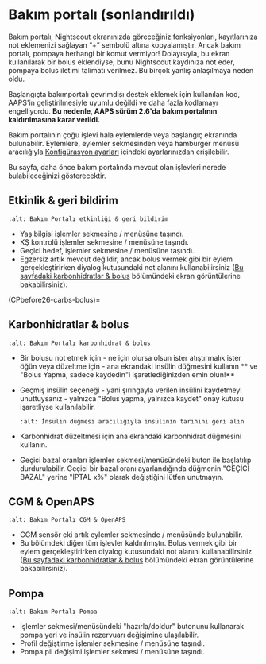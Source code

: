 # Bakım portalı (sonlandırıldı)

Bakım portalı, Nightscout ekranınızda göreceğiniz fonksiyonları, kayıtlarınıza not eklemenizi sağlayan “+” sembolü altına kopyalamıştır. Ancak bakım portalı, pompaya herhangi bir komut vermiyor! Dolayısıyla, bu ekran kullanılarak bir bolus eklendiyse, bunu Nightscout kaydınıza not eder, pompaya bolus iletimi talimatı verilmez. Bu birçok yanlış anlaşılmaya neden oldu.

Başlangıçta bakımportalı çevrimdışı destek eklemek için kullanılan kod, AAPS'in geliştirilmesiyle uyumlu değildi ve daha fazla kodlamayı engelliyordu. **Bu nedenle, AAPS sürüm 2.6'da bakım portalının kaldırılmasına karar verildi.**

Bakım portalının çoğu işlevi hala eylemlerde veya başlangıç ekranında bulunabilir. Eylemlere, eylemler sekmesinden veya hamburger menüsü aracılığıyla [Konfigürasyon ayarları](../Configuration/Config-Builder.md) içindeki ayarlarınızdan erişilebilir.

Bu sayfa, daha önce bakım portalında mevcut olan işlevleri nerede bulabileceğinizi gösterecektir.

## Etkinlik & geri bildirim

```{image} ../images/Careportal_25_26_1_IIb.png
:alt: Bakım Portalı etkinliği & geri bildirim
```

- Yaş bilgisi işlemler sekmesine / menüsüne taşındı.
- KŞ kontrolü işlemler sekmesine / menüsüne taşındı.
- Geçici hedef, işlemler sekmesine / menüsüne taşındı.
- Egzersiz artık mevcut değildir, ancak bolus vermek gibi bir eylem gerçekleştirirken diyalog kutusundaki not alanını kullanabilirsiniz ([Bu sayfadaki karbonhidratlar & bolus](CPbefore26-carbs-bolus) bölümündeki ekran görüntülerine bakabilirsiniz).

(CPbefore26-carbs-bolus)=

## Karbonhidratlar & bolus

```{image} ../images/Careportal_25_26_2_IIa.png
:alt: Bakım Portalı karbonhidrat & bolus
```

- Bir bolusu not etmek için - ne için olursa olsun ister atıştırmalık ister öğün veya düzeltme için - ana ekrandaki insülin düğmesini kullanın ** ve "Bolus Yapma, sadece kaydedin"i işaretlediğinizden emin olun!**

- Geçmiş insülin seçeneği - yani şırıngayla verilen insülini kaydetmeyi unuttuysanız - yalnızca "Bolus yapma, yalnızca kaydet" onay kutusu işaretliyse kullanılabilir.

  ```{image} ../images/Careportal_25_26_5.png
  :alt: İnsülin düğmesi aracılığıyla insülinin tarihini geri alın
  ```

- Karbonhidrat düzeltmesi için ana ekrandaki karbonhidrat düğmesini kullanın.

- Geçici bazal oranları işlemler sekmesi/menüsündeki buton ile başlatılıp durdurulabilir. Geçici bir bazal oranı ayarlandığında düğmenin "GEÇİCİ BAZAL" yerine "İPTAL x%" olarak değiştiğini lütfen unutmayın.

## CGM & OpenAPS

```{image} ../images/Careportal_25_26_3_IIa.png
:alt: Bakım Portalı CGM & OpenAPS
```

- CGM sensör eki artık eylemler sekmesinde / menüsünde bulunabilir.
- Bu bölümdeki diğer tüm işlevler kaldırılmıştır. Bolus vermek gibi bir eylem gerçekleştirirken diyalog kutusundaki not alanını kullanabilirsiniz ([Bu sayfadaki karbonhidratlar & bolus](CPbefore26-carbs-bolus) bölümündeki ekran görüntülerine bakabilirsiniz).

## Pompa

```{image} ../images/Careportal_25_26_4_IIb.png
:alt: Bakım Portalı Pompa
```

- İşlemler sekmesi/menüsündeki "hazırla/doldur" butonunu kullanarak pompa yeri ve insülin rezervuarı değişimine ulaşılabilir.
- Profil değiştirme işlemler sekmesine / menüsüne taşındı.
- Pompa pil değişimi işlemler sekmesi / menüsüne taşındı.
